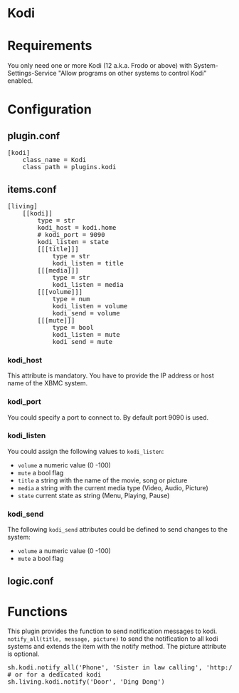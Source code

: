 # Kodi

Requirements
============
You only need one or more Kodi (12 a.k.a. Frodo or above) with
System-Settings-Service "Allow programs on other systems to control Kodi" enabled.

Configuration
=============

## plugin.conf

<pre>
[kodi]
    class_name = Kodi
    class_path = plugins.kodi
</pre>

## items.conf
<pre>
[living]
    [[kodi]]
        type = str
        kodi_host = kodi.home
        # kodi_port = 9090
        kodi_listen = state
        [[[title]]]
            type = str
            kodi_listen = title
        [[[media]]]
            type = str
            kodi_listen = media
        [[[volume]]]
            type = num
            kodi_listen = volume
            kodi_send = volume
        [[[mute]]]
            type = bool
            kodi_listen = mute
            kodi_send = mute
</pre>

### kodi_host
This attribute is mandatory. You have to provide the IP address or host name of the XBMC system.

### kodi_port
You could specify a port to connect to. By default port 9090 is used.

### kodi_listen
You could assign the following values to `kodi_listen`:

   * `volume` a numeric value (0 -100)
   * `mute` a bool flag
   * `title` a string with the name of the movie, song or picture
   * `media` a string with the current media type (Video, Audio, Picture)
   * `state` current state as string (Menu, Playing, Pause)

### kodi_send
The following `kodi_send` attributes could be defined to send changes to the system:

   * `volume` a numeric value (0 -100)
   * `mute` a bool flag


## logic.conf

Functions
=========
This plugin provides the function to send notification messages to kodi. 
`notify_all(title, message, picture)` to send the notification to all kodi systems and extends the item with the notify method.
The picture attribute is optional.

<pre>
sh.kodi.notify_all('Phone', 'Sister in law calling', 'http://smarthome.local/img/phone.png') 
# or for a dedicated kodi
sh.living.kodi.notify('Door', 'Ding Dong')
</pre>
